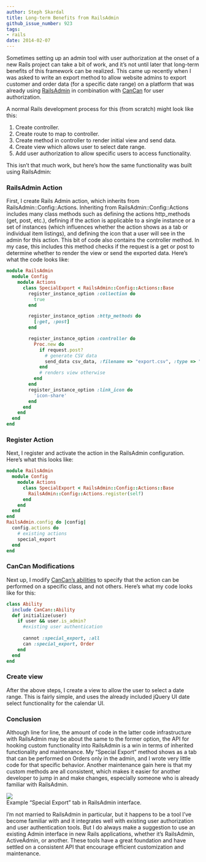 ```yaml
---
author: Steph Skardal
title: Long-term Benefits from RailsAdmin
github_issue_number: 923
tags:
- rails
date: 2014-02-07
---
```


Sometimes setting up an admin tool with user authorization at the onset of a new Rails project can take a bit of work, and it’s not until later that long-term benefits of this framework can be realized. This came up recently when I was asked to write an export method to allow website admins to export customer and order data (for a specific date range) on a platform that was already using [RailsAdmin](https://github.com/sferik/rails_admin) in combination with [CanCan](https://github.com/ryanb/cancan) for user authorization.

A normal Rails development process for this (from scratch) might look like this:

1. Create controller.
2. Create route to map to controller. 
3. Create method in controller to render initial view and send data.
4. Create view which allows user to select date range.
5. Add user authorization to allow specific users to access functionality.

This isn’t that much work, but here’s how the same functionality was built using RailsAdmin:

### RailsAdmin Action

First, I create Rails Admin action, which inherits from RailsAdmin::Config::Actions. Inheriting from RailsAdmin::Config::Actions includes many class methods such as defining the actions http_methods (get, post, etc.), defining if the action is applicable to a single instance or a set of instances (which influences whether the action shows as a tab or individual item listings), and defining the icon that a user will see in the admin for this action. This bit of code also contains the controller method. In my case, this includes this method checks if the request is a get or post to determine whether to render the view or send the exported data. Here’s what the code looks like:

```ruby
module RailsAdmin
  module Config
    module Actions
      class SpecialExport < RailsAdmin::Config::Actions::Base
        register_instance_option :collection do
          true
        end

        register_instance_option :http_methods do
          [:get, :post]
        end

        register_instance_option :controller do
          Proc.new do
            if request.post?
              # generate CSV data
              send_data csv_data, :filename => "export.csv", :type => "application/csv"
            end
            # renders view otherwise
          end
        end
        register_instance_option :link_icon do
          'icon-share'
        end
      end
    end
  end
end
```

### Register Action

Next, I register and activate the action in the RailsAdmin configuration. Here’s what this looks like:

```ruby
module RailsAdmin
  module Config
    module Actions
      class SpecialExport < RailsAdmin::Config::Actions::Base
        RailsAdmin::Config::Actions.register(self)
      end
    end
  end
end
RailsAdmin.config do |config|
  config.actions do
    # existing actions
    special_export
  end
end
```

### CanCan Modifications

Next up, I modify [CanCan’s abilities](https://github.com/ryanb/cancan#1-define-abilities) to specify that the action can be performed on a specific class, and not others. Here’s what my code looks like for this:

```ruby
class Ability
  include CanCan::Ability
  def initialize(user)
    if user && user.is_admin?
      #existing user authentication
      
      cannot :special_export, :all
      can :special_export, Order
    end
  end
end
```

### Create view

After the above steps, I create a view to allow the user to select a date range. This is fairly simple, and uses the already included jQuery UI date select functionality for the calendar UI.

### Conclusion

Although line for line, the amount of code in the latter code infrastructure with RailsAdmin may be about the same to the former option, the API for hooking custom functionality into RailsAdmin is a win in terms of inherited functionality and maintenance. My “Special Export” method shows as a tab that can be performed on Orders only in the admin, and I wrote very little code for that specific behavior. Another maintenance gain here is that my custom methods are all consistent, which makes it easier for another developer to jump in and make changes, especially someone who is already familiar with RailsAdmin.

<img border="0" src="/blog/2014/02/long-term-benefits-from-railsadmin/image-0.png"/><br />
Example “Special Export” tab in RailsAdmin interface.

I’m not married to RailsAdmin in particular, but it happens to be a tool I’ve become familiar with and it integrates well with existing user authorization and user authentication tools. But I do always make a suggestion to use an existing Admin interface in new Rails applications, whether it’s RailsAdmin, ActiveAdmin, or another. These tools have a great foundation and have settled on a consistent API that encourage efficient customization and maintenance.

